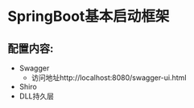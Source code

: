 # SpringBoot基本启动框架
## 配置内容:
- Swagger
    - 访问地址http://localhost:8080/swagger-ui.html
- Shiro
- DLL持久层